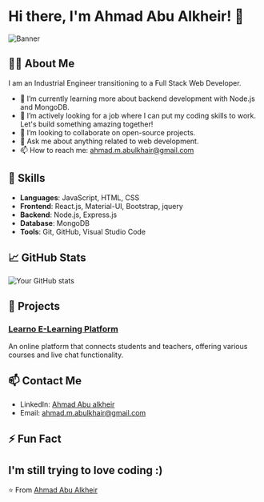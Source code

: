 # Hi there, I'm Ahmad Abu Alkheir! 👋

![Banner](https://miro.medium.com/v2/resize:fit:1400/1*GNFNf_V7rj_C2YUCeZNzsw.jpeg)


## 👨‍💻 About Me

I am an Industrial Engineer transitioning to a Full Stack Web Developer.

- 🌱 I’m currently learning more about backend development with Node.js and MongoDB.
- 🎯 I’m actively looking for a job where I can put my coding skills to work. Let's build something amazing together!
- 👯 I’m looking to collaborate on open-source projects.
- 💬 Ask me about anything related to web development.
- 📫 How to reach me: ahmad.m.abulkhair@gmail.com

## 🚀 Skills

- **Languages**: JavaScript, HTML, CSS
- **Frontend**: React.js, Material-UI, Bootstrap, jquery 
- **Backend**: Node.js, Express.js
- **Database**: MongoDB
- **Tools**: Git, GitHub, Visual Studio Code

## 📈 GitHub Stats

![Your GitHub stats](https://github-readme-stats.vercel.app/api?username=AhmadAbulkhairr&show_icons=true&hide_border=true)

## 📂 Projects

### [Learno E-Learning Platform](https://github.com/AhmadAbulkhairr/Project4-E-learning)
An online platform that connects students and teachers, offering various courses and live chat functionality.



## 📫 Contact Me

- LinkedIn: [Ahmad Abu alkheir](https://www.linkedin.com/in/ahmadabualkhair/)
- Email: [ahmad.m.abulkhair@gmail.com](mailto:ahmad.m.abulkhair@gmail.com)

## ⚡ Fun Fact

I'm still trying to love coding :)
---

⭐️ From [Ahmad Abu Alkheir](https://github.com/AhmadAbulkhairr)
